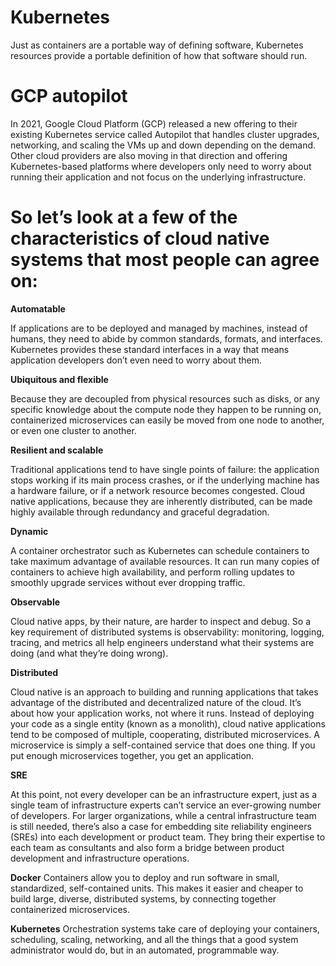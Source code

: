 # Kubernetes
Just as containers are a portable way of defining software, Kubernetes resources provide a portable definition of how that software should run.
# GCP autopilot 
In 2021, Google Cloud Platform (GCP) released a new offering to their existing Kubernetes service called Autopilot that handles cluster upgrades, networking, and scaling the VMs up and down depending on the demand.
Other cloud providers are also moving in that direction and offering Kubernetes-based platforms where developers only need to worry about running their application and not focus on the underlying infrastructure.

# So let’s look at a few of the characteristics of cloud native systems that most people can agree on:

**Automatable**

If applications are to be deployed and managed by machines, instead of humans, they need to abide by common standards, formats, and interfaces. Kubernetes provides these standard interfaces in a way that means application developers don’t even need to worry about them.

**Ubiquitous and flexible**

Because they are decoupled from physical resources such as disks, or any specific knowledge about the compute node they happen to be running on, containerized microservices can easily be moved from one node to another, or even one cluster to another.

**Resilient and scalable**

Traditional applications tend to have single points of failure: the application stops working if its main process crashes, or if the underlying machine has a hardware failure, or if a network resource becomes congested. Cloud native applications, because they are inherently distributed, can be made highly available through redundancy and graceful degradation.

**Dynamic**

A container orchestrator such as Kubernetes can schedule containers to take maximum advantage of available resources. It can run many copies of containers to achieve high availability, and perform rolling updates to smoothly upgrade services without ever dropping traffic.

**Observable**

Cloud native apps, by their nature, are harder to inspect and debug. So a key requirement of distributed systems is observability: monitoring, logging, tracing, and metrics all help engineers understand what their systems are doing (and what they’re doing wrong).

**Distributed**

Cloud native is an approach to building and running applications that takes advantage of the distributed and decentralized nature of the cloud. It’s about how your application works, not where it runs. Instead of deploying your code as a single entity (known as a monolith), cloud native applications tend to be composed of multiple, cooperating, distributed microservices. A microservice is simply a self-contained service that does one thing. If you put enough microservices together, you get an application.

**SRE**

At this point, not every developer can be an infrastructure expert, just as a single team of infrastructure experts can’t service an ever-growing number of developers. For larger organizations, while a central infrastructure team is still needed, there’s also a case for embedding site reliability engineers (SREs) into each development or product team. They bring their expertise to each team as consultants and also form a bridge between product development and infrastructure operations.

**Docker**
Containers allow you to deploy and run software in small, standardized, self-contained units. This makes it easier and cheaper to build large, diverse, distributed systems, by connecting together containerized microservices.

**Kubernetes**
Orchestration systems take care of deploying your containers, scheduling, scaling, networking, and all the things that a good system administrator would do, but in an automated, programmable way.
